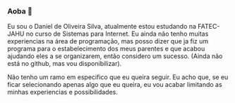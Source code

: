 ### Aoba 👋

Eu sou o Daniel de Oliveira Silva, atualmente estou estudando na FATEC-JAHU no curso de Sistemas para Internet. Eu ainda não tenho muitas experiencias na área de programação, mas posso dizer que ja fiz um programa para o estabelecimento dos meus parentes e que acabou ajudando eles a se organizarem, então considero um sucesso. (Ainda não está no github, mas vou disponibilizar).  

Não tenho um ramo em especifico que eu queira seguir. Eu acho que, se eu ficar selecionando apenas algo que eu queira, eu vou acabar limitando as minhas experiencias e possibilidades.
